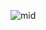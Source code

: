![mid](https://github.com/ABDESSAMADMESRAR/mid-body/assets/130689222/1c3ce568-3b50-4803-a6dd-553656415c68)
